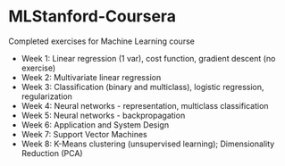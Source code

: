 # MLStanford-Coursera
Completed exercises for Machine Learning course

+ Week 1: Linear regression (1 var), cost function, gradient descent (no exercise)
+ Week 2: Multivariate linear regression
+ Week 3: Classification (binary and multiclass), logistic regression, regularization
+ Week 4: Neural networks - representation, multiclass classification
+ Week 5: Neural networks - backpropagation
+ Week 6: Application and System Design
+ Week 7: Support Vector Machines
+ Week 8: K-Means clustering (unsupervised learning); Dimensionality Reduction (PCA)
